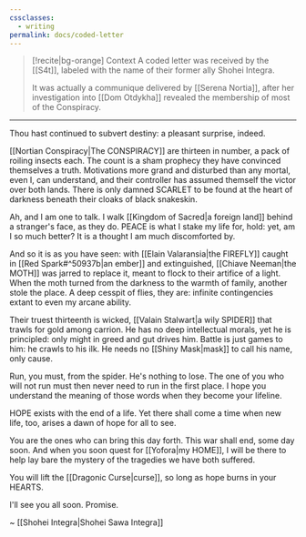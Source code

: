 ```yaml
---
cssclasses:
  - writing
permalink: docs/coded-letter
---
```

>[!recite|bg-orange] Context
A coded letter was received by the [[S4t]], labeled with the name of their former ally Shohei Integra. 
>
>It was actually a communique delivered by [[Serena Nortia]], after her investigation into [[Dom Otdykha]] revealed the membership of most of the Conspiracy.

---

Thou hast continued to subvert destiny: a pleasant surprise, indeed.

[[Nortian Conspiracy|The CONSPIRACY]] are thirteen in number, a pack of roiling insects each. The count is a sham prophecy they have convinced themselves a truth. Motivations more grand and disturbed than any mortal, even I, can understand, and their controller has assumed themself the victor over both lands. There is only damned SCARLET to be found at the heart of darkness beneath their cloaks of black snakeskin.

Ah, and I am one to talk. I walk [[Kingdom of Sacred|a foreign land]] behind a stranger's face, as they do. PEACE is what I stake my life for, hold: yet, am I so much better? It is a thought I am much discomforted by.

And so it is as you have seen: with [[Elain Valaransia|the FIREFLY]] caught in [[Red Spark#^50937b|an ember]] and extinguished, [[Chiave Neeman|the MOTH]] was jarred to replace it, meant to flock to their artifice of a light. When the moth turned from the darkness to the warmth of family, another stole the place. A deep cesspit of flies, they are: infinite contingencies extant to even my arcane ability.

Their truest thirteenth is wicked, [[Valain Stalwart|a wily SPIDER]] that trawls for gold among carrion. He has no deep intellectual morals, yet he is principled: only might in greed and gut drives him. Battle is just games to him: he crawls to his ilk. He needs no [[Shiny Mask|mask]] to call his name, only cause. 

Run, you must, from the spider. He's nothing to lose. The one of you who will not run must then never need to run in the first place. I hope you understand the meaning of those words when they become your lifeline.

HOPE exists with the end of a life. Yet there shall come a time when new life, too, arises a dawn of hope for all to see.

You are the ones who can bring this day forth. This war shall end, some day soon. And when you soon quest for [[Yofora|my HOME]], I will be there to help lay bare the mystery of the tragedies we have both suffered.

You will lift the [[Dragonic Curse|curse]], so long as hope burns in your HEARTS.

I'll see you all soon. Promise.

~ [[Shohei Integra|Shohei Sawa Integra]]
